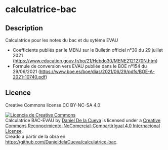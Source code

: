 # calculatrice-bac

## Description
Calculatrice pour les notes du bac et du sytème EVAU

 - Coefficients publiés par le MENJ sur le Bulletin officiel n°30 du 29 juillet 2021 (https://www.education.gouv.fr/bo/21/Hebdo30/MENE2121270N.htm)
 - Formule de conversion vers EVAU publiée dans le BOE nº154 du 29/06/2021 (https://www.boe.es/boe/dias/2021/06/29/pdfs/BOE-A-2021-10740.pdf)

## Licence
Creative Commons license CC BY-NC-SA 4.0

<a  rel="license"  href="http://creativecommons.org/licenses/by-nc-sa/4.0/"><img  alt="Licencia de Creative Commons"  style="border-width:0"  src="https://i.creativecommons.org/l/by-nc-sa/4.0/88x31.png"  /></a><br  /><span  xmlns:dct="http://purl.org/dc/terms/"  href="http://purl.org/dc/dcmitype/InteractiveResource"  property="dct:title"  rel="dct:type">Calculatrice BAC-EVAU</span> by <a  xmlns:cc="http://creativecommons.org/ns#"  href="https://github.com/DanieldelaCueva"  property="cc:attributionName"  rel="cc:attributionURL">Daniel De la Cueva</a> is licensed under a <a  rel="license"  href="http://creativecommons.org/licenses/by-nc-sa/4.0/">Creative Commons Reconocimiento-NoComercial-CompartirIgual 4.0 Internacional License</a>.<br  />Creado a partir de la obra en <a  xmlns:dct="http://purl.org/dc/terms/"  href="https://github.com/DanieldelaCueva/calculatrice-bac"  rel="dct:source">https://github.com/DanieldelaCueva/calculatrice-bac</a>.
